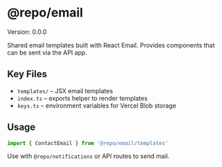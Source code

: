 # @repo/email

Version: 0.0.0

Shared email templates built with React Email. Provides components that can be sent via the API app.

## Key Files
- `templates/` – JSX email templates
- `index.ts` – exports helper to render templates
- `keys.ts` – environment variables for Vercel Blob storage

## Usage
```ts
import { ContactEmail } from '@repo/email/templates'
```
Use with `@repo/notifications` or API routes to send mail.
